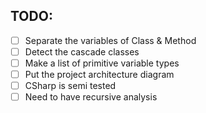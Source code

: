 
## TODO:
- [ ] Separate the variables  of Class & Method
- [ ] Detect the cascade classes
- [ ] Make a list of primitive variable types
- [ ] Put the project architecture diagram
- [ ] CSharp is semi tested 
- [ ] Need to have recursive analysis 
